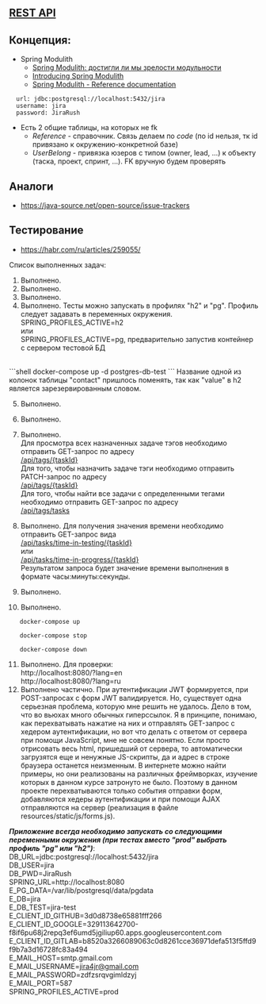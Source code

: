 ## [REST API](http://localhost:8080/doc)

## Концепция:

- Spring Modulith
    - [Spring Modulith: достигли ли мы зрелости модульности](https://habr.com/ru/post/701984/)
    - [Introducing Spring Modulith](https://spring.io/blog/2022/10/21/introducing-spring-modulith)
    - [Spring Modulith - Reference documentation](https://docs.spring.io/spring-modulith/docs/current-SNAPSHOT/reference/html/)

```
  url: jdbc:postgresql://localhost:5432/jira
  username: jira
  password: JiraRush
```

- Есть 2 общие таблицы, на которых не fk
    - _Reference_ - справочник. Связь делаем по _code_ (по id нельзя, тк id привязано к окружению-конкретной базе)
    - _UserBelong_ - привязка юзеров с типом (owner, lead, ...) к объекту (таска, проект, спринт, ...). FK вручную будем
      проверять

## Аналоги

- https://java-source.net/open-source/issue-trackers

## Тестирование

- https://habr.com/ru/articles/259055/

Список выполненных задач:
1. Выполнено.
2. Выполнено.
3. Выполнено.
4. Выполнено.
Тесты можно запускать в профилях "h2" и "pg". Профиль следует задавать в переменных окружения.<br>
SPRING_PROFILES_ACTIVE=h2<br>или<br>SPRING_PROFILES_ACTIVE=pg, предварительно запустив контейнер с сервером тестовой БД
<br>
```shell
   docker-compose up -d postgres-db-test
```
Название одной из колонок таблицы "contact" пришлось
поменять, так как "value" в h2 является зарезервированным словом.

5. Выполнено.
6. Выполнено.
7. Выполнено.<br>
Для просмотра всех назначенных задаче тэгов необходимо отправить GET-запрос по адресу <br>[/api/tags/{taskId}]()<br>
Для того, чтобы назначить задаче тэги необходимо отправить PATCH-запрос по адресу <br>[/api/tags/{taskId}]()<br>
Для того, чтобы найти все задачи с определенными тегами необходимо отправить GET-запрос по адресу <br>[/api/tags/tasks]()<br>

8. Выполнено. Для получения значения времени необходимо отправить GET-запрос вида <br>[/api/tasks/time-in-testing/{taskId}]()<br>или<br>[/api/tasks/time-in-progress/{taskId}]()<br>
Результатом запроса будет значение времени выполнения в формате часы:минуты:секунды.

9. Выполнено.
10. Выполнено.
```shell
   docker-compose up
```
```shell
   docker-compose stop
```
```shell
   docker-compose down
```
11. Выполнено. Для проверки: <br>http://localhost:8080/?lang=en <br> http://localhost:8080/?lang=ru
12. Выполнено частично. При аутентификации JWT формируется, при POST-запросах с форм JWT валидируется.
Но, существует одна серьезная проблема, которую мне решить не удалось. Дело в том, что
во вьюхах много обычных гиперссылок.
Я в принципе, понимаю, как перехватывать нажатие на них и отправлять GET-запрос с хедером
аутентификации, но вот что делать с ответом от сервера при помощи JavaScript, мне не совсем
понятно. Если просто отрисовать весь html, пришедший от сервера, то автоматически загрузятся
еще и ненужные JS-скрипты, да и адрес в строке браузера останется неизменным.
В интернете можно найти примеры, но они реализованы на различных фреймворках, изучение
которых в данном курсе затронуто не было.
Поэтому в данном проекте перехватываются только события отправки форм, добавляются хедеры
аутентификации и при помощи AJAX отправляются на сервер (реализация в файле resources/static/js/forms.js).

***Приложение всегда необходимо запускать со следующими переменными окружения (при тестах вместо "prod" выбрать профиль "pg" или "h2")***:
<br>
DB_URL=jdbc:postgresql://localhost:5432/jira
<br>
DB_USER=jira
<br>
DB_PWD=JiraRush
<br>
SPRING_URL=http://localhost:8080
<br>
E_PG_DATA=/var/lib/postgresql/data/pgdata
<br>
E_DB=jira
<br>
E_DB_TEST=jira-test
<br>
E_CLIENT_ID_GITHUB=3d0d8738e65881fff266
<br>
E_CLIENT_ID_GOOGLE=329113642700-f8if6pu68j2repq3ef6umd5jgiliup60.apps.googleusercontent.com
<br>
E_CLIENT_ID_GITLAB=b8520a3266089063c0d8261cce36971defa513f5ffd9f9b7a3d16728fc83a494
<br>
E_MAIL_HOST=smtp.gmail.com
<br>
E_MAIL_USERNAME=jira4jr@gmail.com
<br>
E_MAIL_PASSWORD=zdfzsrqvgimldzyj
<br>
E_MAIL_PORT=587
<br>
SPRING_PROFILES_ACTIVE=prod
<br>